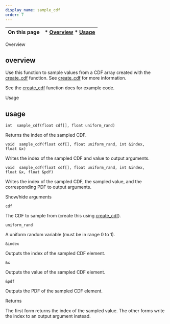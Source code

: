 ```yaml
---
display_name: sample_cdf
order: 7
---
```

| On this page | * [Overview](#overview) * [Usage](#usage) |
| --- | --- |

Overview

## overview

Use this function to sample values from a CDF array created with the [create_cdf](create_cdf.html "Creates a cumulative distribution function (CDF) from an array of probability density function (PDF) values.") function. See [create_cdf](create_cdf.html "Creates a cumulative distribution function (CDF) from an array of probability density function (PDF) values.") for more information.

See the [create_cdf](create_cdf.html "Creates a cumulative distribution function (CDF) from an array of probability density function (PDF) values.") function docs for example code.

Usage

## usage

`int  sample_cdf(float cdf[], float uniform_rand)`

Returns the index of the sampled CDF.

`void  sample_cdf(float cdf[], float uniform_rand, int &index, float &x)`

Writes the index of the sampled CDF and value to output arguments.

`void  sample_cdf(float cdf[], float uniform_rand, int &index, float &x, float &pdf)`

Writes the index of the sampled CDF, the sampled value, and the corresponding PDF to output arguments.

Show/hide arguments

`cdf`

The CDF to sample from (create this using [create_cdf](create_cdf.html "Creates a cumulative distribution function (CDF) from an array of probability density function (PDF) values.")).

`uniform_rand`

A uniform random variable (must be in range 0 to 1).

`&index`

Outputs the index of the sampled CDF element.

`&x`

Outputs the value of the sampled CDF element.

`&pdf`

Outputs the PDF of the sampled CDF element.

Returns

The first form returns the index of the sampled value. The other forms write the index to an output argument instead.
